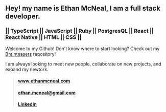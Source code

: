 ## Hey! my name is Ethan McNeal, I am a full stack developer.

 ### || TypeScript || JavaScript || Ruby || PostgresQL || React || React Native || HTML || CSS || 


Welcome to my Github! Don't know where to start looking? Check out my [Brainteasers](https://www.github.com/ethanmcneal/Brainteasers) repository!

I am always looking to meet new people, collaborate on new projects, and expand my newtork.

> #### www.ethanmcneal.com 
> #### ethan.mcneal@gmail.com
> #### [LinkedIn](https://www.linkedin.com/in/ethanmcneal/)

<!--
**ethanmcneal/ethanmcneal** is a ✨ _special_ ✨ repository because its `README.md` (this file) appears on your GitHub profile.

Here are some ideas to get you started:

- 🔭 I’m currently working on ...
- 🌱 I’m currently learning ...
- 👯 I’m looking to collaborate on ...
- 🤔 I’m looking for help with ...
- 💬 Ask me about ...
- 📫 How to reach me: ...
- 😄 Pronouns: ...
- ⚡ Fun fact: ...
-->

